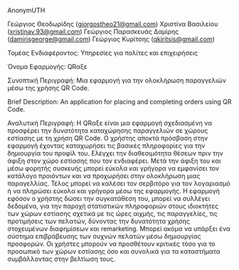 AnonymUTH

Γεώργιος Θεοδωρίδης (giorgostheo21@gmail.com)
Χριστίνα Βασιλείου (xristinav.93@gmail.com)
Γεώργιος Παρασκευάς Δαμίρης (damirisgeorge@gmail.com)
Γεώργιος Κυρίτσης (qkiritsis@gmail.com)

Τομέας Ενδιαφέροντος: Υπηρεσίες για πολίτες και επιχειρήσεις

Όνομα Εφαρμογής: QRαξε

Συνοπτική Περιγραφή: Μια εφαρμογή για την ολοκλήρωση παραγγελιών μέσω της χρήσης QR Code.

Brief Description: An application for placing and completing orders using QR Code.

Αναλυτική Περιγραφή:
H QRαξε είναι μια εφαρμογή σχεδιασμένη να προσφέρει την δυνατότητα καταχώρησης παραγγελιών σε χώρους εστίασης με τη χρήση QR Code. Ο χρήστης αποκτά πρόσβαση στην εφαρμογή έχοντας καταχωρήσει τις βασικές πληροφορίες  για την δημιουργία του προφίλ του. Ελέγχει την διαθεσιμότητα θέσεων πριν την άφιξη στον χώρο εστίασης που τον ενδιαφέρει. Μετά την άφιξη του και μέσω φορητής συσκευής μπορεί εύκολα και γρήγορα να εμφανίσει τον κατάλογο προιόντων και να προχωρήσει στην ολοκλήρωση μιας παραγελλίας. Τέλος μπορεί να καλέσει τον σερβιτόρο για τον λογαριασμό ή να πληρώσει εύκολα και γρήγορα μέσω της εφαρμογής. 
Η εφαρμογή εφόσον ο χρήστης δώσει την συγκατάθεση του, μπορεί να συλλέγει δεδομένα, για την παροχή στατιστικών πληροφοριών στους ιδιοκτήτες των χώρων εστίασης σχετικά με τις ώρες αιχμής, τις παραγγελίες, τις προτιμήσεις των πελατών, δύνοντας την δυνατότητα χρήσης στοχευμένων διαφημίσεων και remarketing. Μπορεί ακόμα να υπάρξει ένα σύστημα επιβράβευσης των συχνών πελατών μέσω δημιουργίας προσφορών. Οι χρήστες μπορούν να προσθέτουν κριτικές τόσο για το προσωπικό των χώρων εστίασης όσο και συνολικά για τα καταστήματα συμβάλλοντας στην βελτίωση τους.
